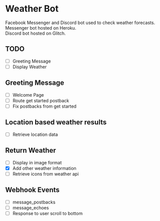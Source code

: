 # Weather Bot
Facebook Messenger and Discord bot used to check weather forecasts. <br/>
Messenger bot hosted on Heroku. <br/>
Discord bot hosted on Glitch. <br/>

## TODO
- [ ] Greeting Message
- [ ] Display Weather

## Greeting Message
- [ ] Welcome Page
- [ ] Route get started postback
- [ ] Fix postbacks from get started

## Location based weather results
- [ ] Retrieve location data

## Return Weather
- [ ] Display in image format
- [x] Add other weather information
- [ ] Retrieve icons from weather api

## Webhook Events
- [ ] message_postbacks
- [ ] message_echoes
- [ ] Response to user scroll to bottom
